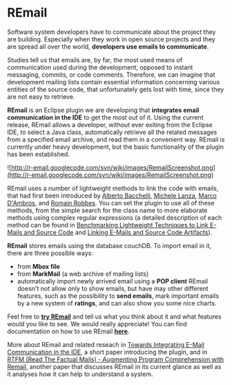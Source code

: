 # REmail #

Software system developers have to communicate about the project they are building. Especially when they work in open source projects and they are spread all over the world, **developers use emails to communicate**.

Studies tell us that emails are, by far, the most used means of communication used during the development, opposed to instant messaging, commits, or code comments. Therefore, we can imagine that development mailing lists contain essential information concerning various entities of the source code, that unfortunately gets lost with time, since they are not easy to retrieve.

**REmail** is an Eclipse plugin we are developing that **integrates email communication in the IDE** to get the most out of it. Using the current release, REmail allows a developer, without ever exiting from the Eclipse IDE, to select a Java class, automatically retrieve all the related messages from a specified email archive, and read them in a convenient way. REmail is currently under heavy development, but the basic functionality of the plugin has been established.

![http://r-email.googlecode.com/svn/wiki/images/RemailScreenshot.png](http://r-email.googlecode.com/svn/wiki/images/RemailScreenshot.png)


REmail uses a number of lightweight methods to link the code with emails, that had first been introduced by [Alberto Bacchelli](http://www.inf.usi.ch/phd/bacchelli/), [Michele Lanza](http://www.inf.usi.ch/faculty/lanza/), [Marco D'Ambros](http://www.inf.usi.ch/phd/dambros/), and [Romain Robbes](http://www.dcc.uchile.cl/~rrobbes/). You can set the plugin to use all of these methods, from the simple search for the class name to more elaborate methods using complex regular expressions (a detailed description of each method can be found in [Benchmarking Lightweight Techniques to Link E-Mails and Source Code](http://www.inf.usi.ch/phd/bacchelli/publications/wcre2009.pdf) and [Linking E-Mails and Source Code Artifacts](http://www.inf.usi.ch/phd/bacchelli/publications/icse2010.pdf)).

**REmail** stores emails using the database couchDB. To import email in it, there are three possible ways:
  * from **Mbox file**
  * from **MarkMail** (a web archive of mailing lists)
  * automatically import newly arrived email using a **POP client**
REmail doesn't not allow only to show emails, but have may other different features, such as the possibility to **send emails**, mark important emails by a new system of **ratings**, and can also show you some nice charts.

Feel free to **[try REmail](http://code.google.com/p/r-email/downloads)** and tell us what you think about it and what features would you like to see. We would really appreciate! You can find documentation on how to use REmail **[here](http://remail.inf.usi.ch/documentation.html)**.

More about REmail and related reseach in [Towards Integrating E-Mail Communication in the IDE](http://www.inf.usi.ch/phd/bacchelli/publications/suite2010.pdf), a short paper introducing the plugin, and in [RTFM (Read The Factual Mails) - Augmenting Program Comprehension with Remail](http://www.inf.usi.ch/phd/bacchelli/publications/csmr2011.pdf), another paper that discusses REmail in its current glance as well as it analyses how it can help to understand a system.